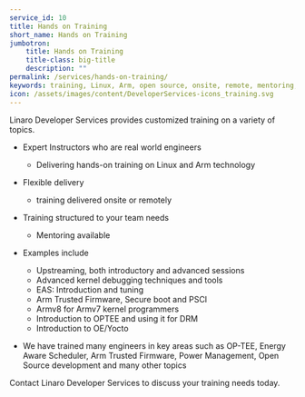```yaml
---
service_id: 10
title: Hands on Training
short_name: Hands on Training
jumbotron:
    title: Hands on Training
    title-class: big-title
    description: ""
permalink: /services/hands-on-training/
keywords: training, Linux, Arm, open source, onsite, remote, mentoring, tailored to needs
icon: /assets/images/content/DeveloperServices-icons_training.svg
---
```

Linaro Developer Services provides customized training on a variety of topics.

- Expert Instructors who are real world engineers
    - Delivering hands-on training on Linux and Arm technology

- Flexible delivery
    - training delivered onsite or remotely

- Training structured to your team needs
    - Mentoring available

- Examples include
    - Upstreaming, both introductory and advanced sessions
    - Advanced kernel debugging techniques and tools
    - EAS: Introduction and tuning
    - Arm Trusted Firmware, Secure boot and PSCI
    - Armv8 for Armv7 kernel programmers
    - Introduction to OPTEE and using it for DRM
    - Introduction to OE/Yocto

- We have trained many engineers in key areas such as OP-TEE, Energy Aware Scheduler, Arm Trusted Firmware, Power Management, Open Source development and many other topics

Contact Linaro Developer Services to discuss your training needs today.
